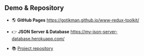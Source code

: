 ## Demo & Repository
+ :earth_americas: **GitHub Pages**    https://gotikman.github.io/www-redux-toolkit/

+ :point_right: **JSON Server & Database** https://my-json-server-database.herokuapp.com/

+ :books: [Project repository](https://github.com/gotikman/JS-React-Redux/tree/master/Redux/hero-admin-panel)
